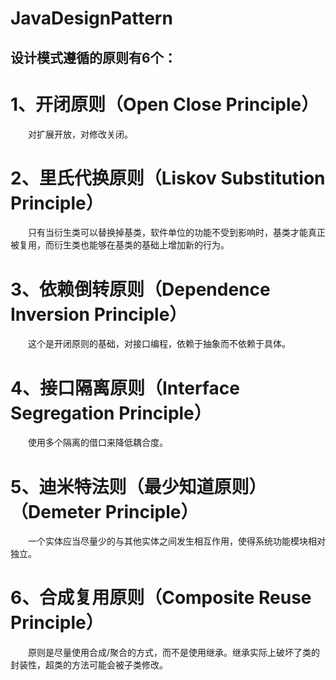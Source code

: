 # JavaDesignPattern



## 设计模式遵循的原则有6个：
# 1、开闭原则（Open Close Principle）

　　对扩展开放，对修改关闭。

# 2、里氏代换原则（Liskov Substitution Principle）

　　只有当衍生类可以替换掉基类，软件单位的功能不受到影响时，基类才能真正被复用，而衍生类也能够在基类的基础上增加新的行为。

# 3、依赖倒转原则（Dependence Inversion Principle）

　　这个是开闭原则的基础，对接口编程，依赖于抽象而不依赖于具体。

# 4、接口隔离原则（Interface Segregation Principle）

　　使用多个隔离的借口来降低耦合度。

# 5、迪米特法则（最少知道原则）（Demeter Principle）

　　一个实体应当尽量少的与其他实体之间发生相互作用，使得系统功能模块相对独立。

# 6、合成复用原则（Composite Reuse Principle）

　　原则是尽量使用合成/聚合的方式，而不是使用继承。继承实际上破坏了类的封装性，超类的方法可能会被子类修改。
